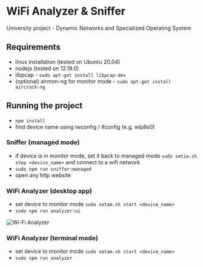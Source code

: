 # WiFi Analyzer & Sniffer

University project - Dynamic Networks and Specialized Operating System

## Requirements

* linux installation (tested on Ubuntu 20.04)
* nodejs (tested on 12.19.0)
* libpcap - `sudo apt-get install libpcap-dev`
* (optional) airmon-ng for monitor mode - `sudo apt-get install aircrack-ng`

## Running the project

* `npm install`
* find device name using iwconfig / ifconfig (e.g. wlp8s0)

### Sniffer (managed mode)

* if device is in monitor mode, set it back to managed mode `sudo setiw.sh stop <device_name>` and connect to a wifi network
* `sudo npm run sniffer:managed`
* open any http website

### WiFi Analyzer (desktop app)

* set device to monitor mode `sudo setam.sh start <device_name>`
* `sudo npm run analyzer:ui`

![Wi-Fi Analyzer](https://i.imgur.com/LdTheaW.png)

### WiFi Analyzer (terminal mode)

* set device to monitor mode `sudo setam.sh start <device_name>`
* `sudo npm run analyzer`